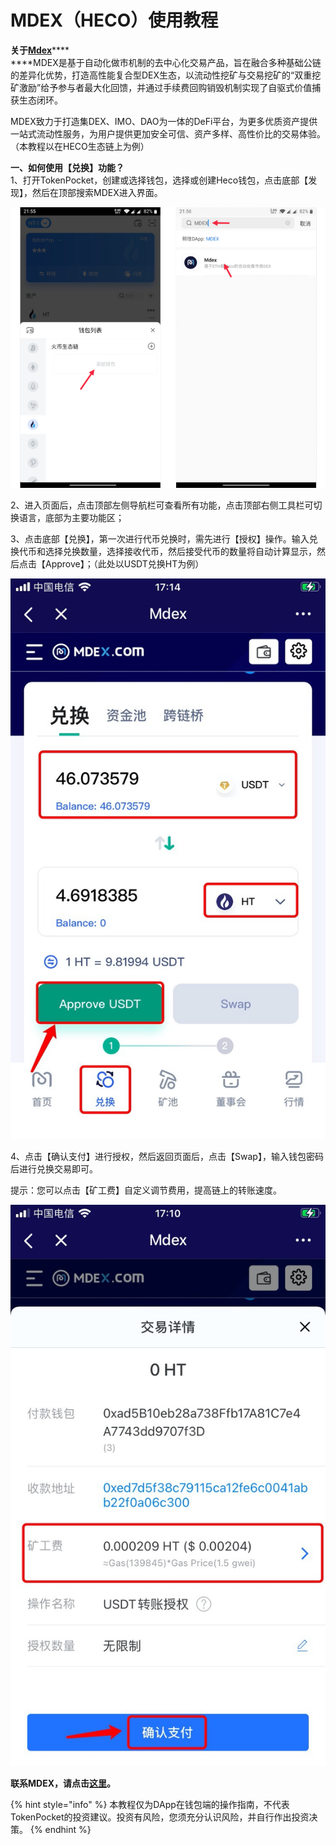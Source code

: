 # MDEX（HECO）使用教程

**关于**[**Mdex**](https://mdex.com/#/)****\
****MDEX是基于自动化做市机制的去中心化交易产品，旨在融合多种基础公链的差异化优势，打造高性能复合型DEX生态，以流动性挖矿与交易挖矿的“双重挖矿激励”给予参与者最大化回馈，并通过手续费回购销毁机制实现了自驱式价值捕获生态闭环。

MDEX致力于打造集DEX、IMO、DAO为一体的DeFi平台，为更多优质资产提供一站式流动性服务，为用户提供更加安全可信、资产多样、高性价比的交易体验。（本教程以在HECO生态链上为例）

**一、如何使用【兑换】功能？**\
1、打开TokenPocket，创建或选择钱包，选择或创建Heco钱包，点击底部【发现】，然后在顶部搜索MDEX进入界面。

![](<../.gitbook/assets/5 (3).png>)

2、进入页面后，点击顶部左侧导航栏可查看所有功能，点击顶部右侧工具栏可切换语言，底部为主要功能区；

3、点击底部【兑换】，第一次进行代币兑换时，需先进行【授权】操作。输入兑换代币和选择兑换数量，选择接收代币，然后接受代币的数量将自动计算显示，然后点击【Approve】；（此处以USDT兑换HT为例）

![](../.gitbook/assets/mdex1.jpg)

4、点击【确认支付】进行授权，然后返回页面后，点击【Swap】，输入钱包密码后进行兑换交易即可。

提示：您可以点击【矿工费】自定义调节费用，提高链上的转账速度。

![](../.gitbook/assets/mdex2.jpg)

**联系MDEX，请点击**[**这里**](https://t.me/MixDex)**。**

{% hint style="info" %}
本教程仅为DApp在钱包端的操作指南，不代表TokenPocket的投资建议。投资有风险，您须充分认识风险，并自行作出投资决策。
{% endhint %}


